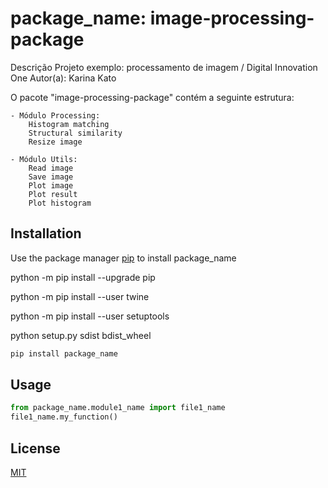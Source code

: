 # package_name: image-processing-package
Descrição 
Projeto exemplo: processamento de imagem / Digital Innovation One
Autor(a): Karina Kato

O pacote "image-processing-package" contém a seguinte estrutura:

	- Módulo Processing:
		Histogram matching
		Structural similarity
		Resize image
		
	- Módulo Utils:
		Read image
		Save image
		Plot image
		Plot result
		Plot histogram

## Installation
Use the package manager [pip](https://pip.pypa.io/en/stable/) to install package_name

python -m pip install --upgrade pip

python -m pip install --user twine

python -m pip install --user setuptools

python setup.py sdist bdist_wheel

```bash
pip install package_name
```

## Usage
```python
from package_name.module1_name import file1_name
file1_name.my_function()
```

## License
[MIT](https://choosealicense.com/licenses/mit/)
